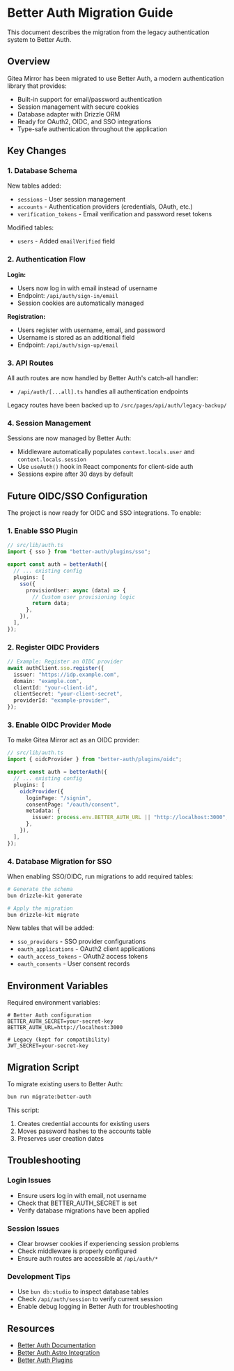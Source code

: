 # Better Auth Migration Guide

This document describes the migration from the legacy authentication system to Better Auth.

## Overview

Gitea Mirror has been migrated to use Better Auth, a modern authentication library that provides:
- Built-in support for email/password authentication
- Session management with secure cookies
- Database adapter with Drizzle ORM
- Ready for OAuth2, OIDC, and SSO integrations
- Type-safe authentication throughout the application

## Key Changes

### 1. Database Schema

New tables added:
- `sessions` - User session management
- `accounts` - Authentication providers (credentials, OAuth, etc.)
- `verification_tokens` - Email verification and password reset tokens

Modified tables:
- `users` - Added `emailVerified` field

### 2. Authentication Flow

**Login:**
- Users now log in with email instead of username
- Endpoint: `/api/auth/sign-in/email`
- Session cookies are automatically managed

**Registration:**
- Users register with username, email, and password
- Username is stored as an additional field
- Endpoint: `/api/auth/sign-up/email`

### 3. API Routes

All auth routes are now handled by Better Auth's catch-all handler:
- `/api/auth/[...all].ts` handles all authentication endpoints

Legacy routes have been backed up to `/src/pages/api/auth/legacy-backup/`

### 4. Session Management

Sessions are now managed by Better Auth:
- Middleware automatically populates `context.locals.user` and `context.locals.session`
- Use `useAuth()` hook in React components for client-side auth
- Sessions expire after 30 days by default

## Future OIDC/SSO Configuration

The project is now ready for OIDC and SSO integrations. To enable:

### 1. Enable SSO Plugin

```typescript
// src/lib/auth.ts
import { sso } from "better-auth/plugins/sso";

export const auth = betterAuth({
  // ... existing config
  plugins: [
    sso({
      provisionUser: async (data) => {
        // Custom user provisioning logic
        return data;
      },
    }),
  ],
});
```

### 2. Register OIDC Providers

```typescript
// Example: Register an OIDC provider
await authClient.sso.register({
  issuer: "https://idp.example.com",
  domain: "example.com",
  clientId: "your-client-id",
  clientSecret: "your-client-secret",
  providerId: "example-provider",
});
```

### 3. Enable OIDC Provider Mode

To make Gitea Mirror act as an OIDC provider:

```typescript
// src/lib/auth.ts
import { oidcProvider } from "better-auth/plugins/oidc";

export const auth = betterAuth({
  // ... existing config
  plugins: [
    oidcProvider({
      loginPage: "/signin",
      consentPage: "/oauth/consent",
      metadata: {
        issuer: process.env.BETTER_AUTH_URL || "http://localhost:3000",
      },
    }),
  ],
});
```

### 4. Database Migration for SSO

When enabling SSO/OIDC, run migrations to add required tables:

```bash
# Generate the schema
bun drizzle-kit generate

# Apply the migration
bun drizzle-kit migrate
```

New tables that will be added:
- `sso_providers` - SSO provider configurations
- `oauth_applications` - OAuth2 client applications
- `oauth_access_tokens` - OAuth2 access tokens
- `oauth_consents` - User consent records

## Environment Variables

Required environment variables:

```env
# Better Auth configuration
BETTER_AUTH_SECRET=your-secret-key
BETTER_AUTH_URL=http://localhost:3000

# Legacy (kept for compatibility)
JWT_SECRET=your-secret-key
```

## Migration Script

To migrate existing users to Better Auth:

```bash
bun run migrate:better-auth
```

This script:
1. Creates credential accounts for existing users
2. Moves password hashes to the accounts table
3. Preserves user creation dates

## Troubleshooting

### Login Issues
- Ensure users log in with email, not username
- Check that BETTER_AUTH_SECRET is set
- Verify database migrations have been applied

### Session Issues
- Clear browser cookies if experiencing session problems
- Check middleware is properly configured
- Ensure auth routes are accessible at `/api/auth/*`

### Development Tips
- Use `bun db:studio` to inspect database tables
- Check `/api/auth/session` to verify current session
- Enable debug logging in Better Auth for troubleshooting

## Resources

- [Better Auth Documentation](https://better-auth.com)
- [Better Auth Astro Integration](https://better-auth.com/docs/integrations/astro)
- [Better Auth Plugins](https://better-auth.com/docs/plugins)